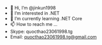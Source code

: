- 👋 Hi, I’m @jinkun1998
- 👀 I’m interested in .NET
- 🌱 I’m currently learning .NET Core
- 📫 How to reach me ...
- Skype: quocthao23061998.tg
- Email: quocthao23061998.tg@gmail.com

<!---
jinkun1998/jinkun1998 is a ✨ special ✨ repository because its `README.md` (this file) appears on your GitHub profile.
You can click the Preview link to take a look at your changes.
--->
